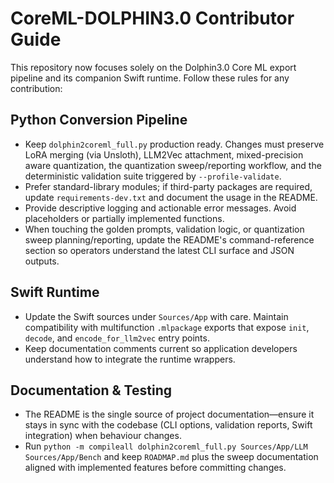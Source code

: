 # CoreML-DOLPHIN3.0 Contributor Guide

This repository now focuses solely on the Dolphin3.0 Core ML export pipeline and
its companion Swift runtime. Follow these rules for any contribution:

## Python Conversion Pipeline

- Keep `dolphin2coreml_full.py` production ready. Changes must preserve LoRA
  merging (via Unsloth), LLM2Vec attachment, mixed-precision aware quantization,
  the quantization sweep/reporting workflow, and the deterministic validation
  suite triggered by `--profile-validate`.
- Prefer standard-library modules; if third-party packages are required, update
  `requirements-dev.txt` and document the usage in the README.
- Provide descriptive logging and actionable error messages. Avoid placeholders
  or partially implemented functions.
- When touching the golden prompts, validation logic, or quantization sweep
  planning/reporting, update the README's command-reference section so
  operators understand the latest CLI surface and JSON outputs.

## Swift Runtime

- Update the Swift sources under `Sources/App` with care. Maintain compatibility
  with multifunction `.mlpackage` exports that expose `init`, `decode`, and
  `encode_for_llm2vec` entry points.
- Keep documentation comments current so application developers understand how to
  integrate the runtime wrappers.

## Documentation & Testing

- The README is the single source of project documentation—ensure it stays in
  sync with the codebase (CLI options, validation reports, Swift integration)
  when behaviour changes.
- Run `python -m compileall dolphin2coreml_full.py Sources/App/LLM Sources/App/Bench`
  and keep `ROADMAP.md` plus the sweep documentation aligned with implemented
  features before committing changes.
